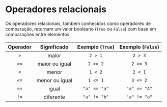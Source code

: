 # Operadores relacionais

Os operadores relacionais, também conhecidos como operadores de comparação, retornam um valor booleano (`True` ou `False`) com base em comparações entre elementos.

| Operador |  Significado   | Exemplo (`True`) | Exemplo (`False`) |
| :------: | :------------: | :--------------: | :---------------: |
|   `>`    |     maior      |     `2 > 1`      |      `2 > 3`      |
|   `>=`   | maior ou igual |     `2 >= 2`     |     `2 >= 3`      |
|   `<`    |     menor      |     `1 < 2`      |      `2 < 1`      |
|   `<=`   | menor ou igual |     `1 <= 1`     |     `3 <= 2`      |
|   `==`   |     igual      |   `"a" == "a"`   |   `"a" == "A"`    |
|   `!=`   |   diferente    |   `"a" != "b"`   |   `"a" != "a"`    |
